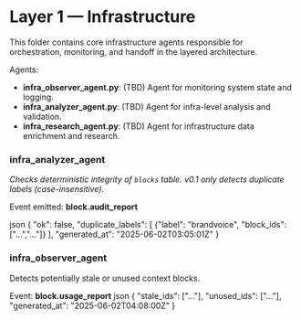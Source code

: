 # Layer 1 — Infrastructure

This folder contains core infrastructure agents responsible for orchestration, monitoring, and handoff in the layered architecture.

Agents:
- **infra_observer_agent.py**: (TBD) Agent for monitoring system state and logging.
- **infra_analyzer_agent.py**: (TBD) Agent for infra-level analysis and validation.
- **infra_research_agent.py**: (TBD) Agent for infrastructure data enrichment and research.

### infra_analyzer_agent

*Checks deterministic integrity of `blocks` table.
v0.1 only detects duplicate labels (case-insensitive).*

Event emitted: **block.audit_report**

json
{
  "ok": false,
  "duplicate_labels": [
    {"label": "brandvoice", "block_ids": ["…","…"]}
  ],
  "generated_at": "2025-06-02T03:05:01Z"
}


### infra_observer_agent
Detects potentially stale or unused context blocks.

Event: **block.usage_report**
json
{
  "stale_ids": ["…"],
  "unused_ids": ["…"],
  "generated_at": "2025-06-02T04:08:00Z"
}

